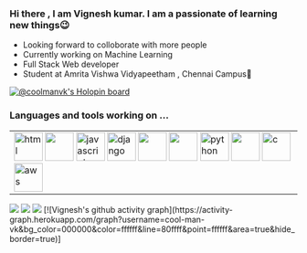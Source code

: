 

<h3>Hi there , I am Vignesh kumar. I am a passionate of learning new things😉</h3>
<ul>
  <li>Looking forward to colloborate with more people</li>
  <li>Currently working on Machine Learning</li>
  <li>Full Stack Web developer</li>
  <li>Student at Amrita Vishwa Vidyapeetham , Chennai Campus🏫</li>
 
</ul>

[![@coolmanvk's Holopin board](https://holopin.me/coolmanvk)](https://holopin.io/@coolmanvk)

<h3>Languages and tools working on ...</h3>
<table>
    <tr>
      <td>
        <div>
          <a href="https://developer.mozilla.org/en-US/docs/Web/HTML"><img src="https://img.icons8.com/color/48/000000/html-5--v1.png" alt="html" width="50" height="50"/></a>
          <a href="https://www.w3.org/Style/CSS/Overview.en.html"><img src="https://img.icons8.com/color/48/000000/css3.png" width="50" height="50"/></a>
          <a href="https://www.javascript.com"><img src="https://img.icons8.com/color/128/000000/javascript.png" alt="javascript" width="50" height="50" /></a>
          <a href="https://www.djangoproject.com"><img src="https://img.icons8.com/color/128/000000/django.png" alt="django" width="50" height="50" /></a>
          <a href="https://reactjs.org"><img src="https://img.icons8.com/nolan/64/react-native.png" width="50" height="50"/></a>
          <a href="https://vuejs.org"><img src="https://img.icons8.com/color/48/000000/vue-js.png" width="50" height="50"/></a>
          <a href="https://www.python.org"><img src="https://img.icons8.com/color/128/000000/python.png" alt="python" width="50" height="50" /></a>
          <a href="https://flutter.dev"><img src="https://img.icons8.com/fluency/48/000000/flutter.png" width="50" height="50"/></a>
          <a href="https://www.cprogramming.com"><img src="https://img.icons8.com/color/48/000000/c-programming.png" alt="c" width="50" height="50" /><a>
          <a href="https://aws.amazon.com"><img src="https://img.icons8.com/color/344/amazon-web-services.png" alt="aws" width="50" height="50"></a>
        </div>
    </td>
  </tr>
</table>
<img src="https://github-readme-stats.vercel.app/api?username=cool-man-vk&show_icons=true&include_all_commits=true&count_private=true&hide_border=true&theme=dark" />
<img src="https://github-readme-streak-stats.herokuapp.com?user=cool-man-vk&theme=dark&hide_border=true" />
<img src="https://github-readme-stats.vercel.app/api/top-langs/?username=cool-man-vk&theme=dark">
[![Vignesh's github activity graph](https://activity-graph.herokuapp.com/graph?username=cool-man-vk&bg_color=000000&color=ffffff&line=80ffff&point=ffffff&area=true&hide_border=true)]
